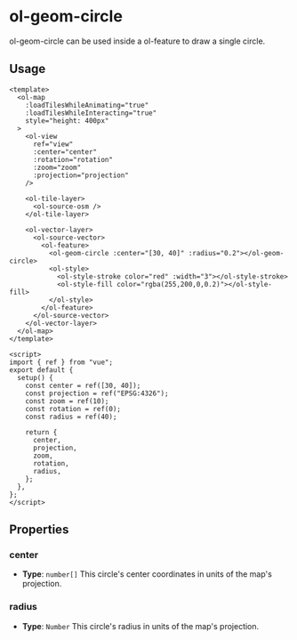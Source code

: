 # ol-geom-circle

ol-geom-circle can be used inside a ol-feature to draw a single circle.

<script setup>
import CircleDemo from "@demos/CircleDemo.vue"
</script>

<ClientOnly>
<CircleDemo />
</ClientOnly>

## Usage

```vue
<template>
  <ol-map
    :loadTilesWhileAnimating="true"
    :loadTilesWhileInteracting="true"
    style="height: 400px"
  >
    <ol-view
      ref="view"
      :center="center"
      :rotation="rotation"
      :zoom="zoom"
      :projection="projection"
    />

    <ol-tile-layer>
      <ol-source-osm />
    </ol-tile-layer>

    <ol-vector-layer>
      <ol-source-vector>
        <ol-feature>
          <ol-geom-circle :center="[30, 40]" :radius="0.2"></ol-geom-circle>
          <ol-style>
            <ol-style-stroke color="red" :width="3"></ol-style-stroke>
            <ol-style-fill color="rgba(255,200,0,0.2)"></ol-style-fill>
          </ol-style>
        </ol-feature>
      </ol-source-vector>
    </ol-vector-layer>
  </ol-map>
</template>

<script>
import { ref } from "vue";
export default {
  setup() {
    const center = ref([30, 40]);
    const projection = ref("EPSG:4326");
    const zoom = ref(10);
    const rotation = ref(0);
    const radius = ref(40);

    return {
      center,
      projection,
      zoom,
      rotation,
      radius,
    };
  },
};
</script>
```

## Properties

### center

- **Type**: `number[]`
  This circle's center coordinates in units of the map's projection.

### radius

- **Type**: `Number`
  This circle's radius in units of the map's projection.
